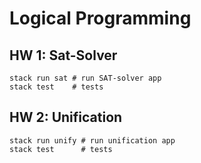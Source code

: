 # Logical Programming

## HW 1: Sat-Solver
    stack run sat # run SAT-solver app
    stack test    # tests

## HW 2: Unification
    stack run unify # run unification app
    stack test      # tests

 
